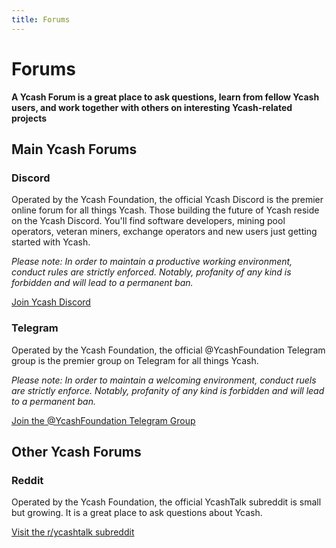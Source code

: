 ```yaml
---
title: Forums
---
```


# Forums

**A Ycash Forum is a great place to ask questions, learn from 
fellow Ycash users, and work together with others on interesting Ycash-related
projects**

## Main Ycash Forums

### Discord

Operated by the Ycash Foundation, the official Ycash Discord is the
premier online forum for all things Ycash. Those building the future
of Ycash reside on the Ycash Discord. You'll find software developers,
mining pool operators, veteran miners, exchange operators and new users just
getting started with Ycash.

*Please note: In order to maintain a productive working environment,
conduct rules are strictly enforced. Notably, profanity of any
kind is forbidden and will lead to a permanent ban.*


[Join Ycash Discord](https://discord.gg/Yz8rW7P)

### Telegram

Operated by the Ycash Foundation, the official @YcashFoundation Telegram group
is the premier group on Telegram for all things Ycash.

*Please note: In order to maintain a welcoming environment, conduct ruels are
strictly enforce. Notably, profanity of any kind is forbidden and will lead
to a permanent ban.*

[Join the @YcashFoundation Telegram Group](https://t.me/YcashFoundation)

## Other Ycash Forums

### Reddit

Operated by the Ycash Foundation, the official YcashTalk subreddit is small
but growing. It is a great place to ask questions about Ycash.

[Visit the r/ycashtalk subreddit](https://www.reddit.com/r/ycashtalk)